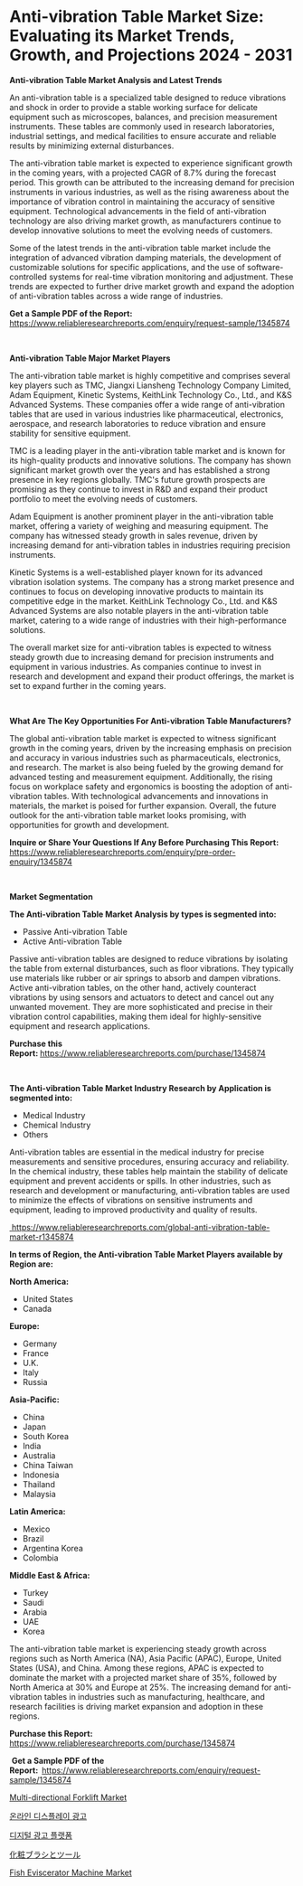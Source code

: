 <p><h1>Anti-vibration Table Market Size: Evaluating its Market Trends, Growth, and Projections 2024 - 2031</h1></p><p><strong>Anti-vibration Table Market Analysis and Latest Trends</strong></p>
<p><p>An anti-vibration table is a specialized table designed to reduce vibrations and shock in order to provide a stable working surface for delicate equipment such as microscopes, balances, and precision measurement instruments. These tables are commonly used in research laboratories, industrial settings, and medical facilities to ensure accurate and reliable results by minimizing external disturbances.</p><p>The anti-vibration table market is expected to experience significant growth in the coming years, with a projected CAGR of 8.7% during the forecast period. This growth can be attributed to the increasing demand for precision instruments in various industries, as well as the rising awareness about the importance of vibration control in maintaining the accuracy of sensitive equipment. Technological advancements in the field of anti-vibration technology are also driving market growth, as manufacturers continue to develop innovative solutions to meet the evolving needs of customers.</p><p>Some of the latest trends in the anti-vibration table market include the integration of advanced vibration damping materials, the development of customizable solutions for specific applications, and the use of software-controlled systems for real-time vibration monitoring and adjustment. These trends are expected to further drive market growth and expand the adoption of anti-vibration tables across a wide range of industries.</p></p>
<p><strong>Get a Sample PDF of the Report:&nbsp;</strong> <a href="https://www.reliableresearchreports.com/enquiry/request-sample/1345874">https://www.reliableresearchreports.com/enquiry/request-sample/1345874</a></p>
<p>&nbsp;</p>
<p><strong>Anti-vibration Table Major Market Players</strong></p>
<p><p>The anti-vibration table market is highly competitive and comprises several key players such as TMC, Jiangxi Liansheng Technology Company Limited, Adam Equipment, Kinetic Systems, KeithLink Technology Co., Ltd., and K&S Advanced Systems. These companies offer a wide range of anti-vibration tables that are used in various industries like pharmaceutical, electronics, aerospace, and research laboratories to reduce vibration and ensure stability for sensitive equipment.</p><p>TMC is a leading player in the anti-vibration table market and is known for its high-quality products and innovative solutions. The company has shown significant market growth over the years and has established a strong presence in key regions globally. TMC's future growth prospects are promising as they continue to invest in R&D and expand their product portfolio to meet the evolving needs of customers.</p><p>Adam Equipment is another prominent player in the anti-vibration table market, offering a variety of weighing and measuring equipment. The company has witnessed steady growth in sales revenue, driven by increasing demand for anti-vibration tables in industries requiring precision instruments.</p><p>Kinetic Systems is a well-established player known for its advanced vibration isolation systems. The company has a strong market presence and continues to focus on developing innovative products to maintain its competitive edge in the market. KeithLink Technology Co., Ltd. and K&S Advanced Systems are also notable players in the anti-vibration table market, catering to a wide range of industries with their high-performance solutions.</p><p>The overall market size for anti-vibration tables is expected to witness steady growth due to increasing demand for precision instruments and equipment in various industries. As companies continue to invest in research and development and expand their product offerings, the market is set to expand further in the coming years.</p></p>
<p>&nbsp;</p>
<p><strong>What Are The Key Opportunities For Anti-vibration Table Manufacturers?</strong></p>
<p><p>The global anti-vibration table market is expected to witness significant growth in the coming years, driven by the increasing emphasis on precision and accuracy in various industries such as pharmaceuticals, electronics, and research. The market is also being fueled by the growing demand for advanced testing and measurement equipment. Additionally, the rising focus on workplace safety and ergonomics is boosting the adoption of anti-vibration tables. With technological advancements and innovations in materials, the market is poised for further expansion. Overall, the future outlook for the anti-vibration table market looks promising, with opportunities for growth and development.</p></p>
<p><strong>Inquire or Share Your Questions If Any Before Purchasing This Report:</strong> <a href="https://www.reliableresearchreports.com/enquiry/pre-order-enquiry/1345874">https://www.reliableresearchreports.com/enquiry/pre-order-enquiry/1345874</a></p>
<p>&nbsp;</p>
<p><strong>Market Segmentation</strong></p>
<p><strong>The Anti-vibration Table Market Analysis by types is segmented into:</strong></p>
<p><ul><li>Passive Anti-vibration Table</li><li>Active Anti-vibration Table</li></ul></p>
<p><p>Passive anti-vibration tables are designed to reduce vibrations by isolating the table from external disturbances, such as floor vibrations. They typically use materials like rubber or air springs to absorb and dampen vibrations. Active anti-vibration tables, on the other hand, actively counteract vibrations by using sensors and actuators to detect and cancel out any unwanted movement. They are more sophisticated and precise in their vibration control capabilities, making them ideal for highly-sensitive equipment and research applications.</p></p>
<p><strong>Purchase this Report:&nbsp;</strong><a href="https://www.reliableresearchreports.com/purchase/1345874">https://www.reliableresearchreports.com/purchase/1345874</a></p>
<p>&nbsp;</p>
<p><strong>The Anti-vibration Table Market Industry Research by Application is segmented into:</strong></p>
<p><ul><li>Medical Industry</li><li>Chemical Industry</li><li>Others</li></ul></p>
<p><p>Anti-vibration tables are essential in the medical industry for precise measurements and sensitive procedures, ensuring accuracy and reliability. In the chemical industry, these tables help maintain the stability of delicate equipment and prevent accidents or spills. In other industries, such as research and development or manufacturing, anti-vibration tables are used to minimize the effects of vibrations on sensitive instruments and equipment, leading to improved productivity and quality of results.</p></p>
<p><a href="https://www.reliableresearchreports.com/global-anti-vibration-table-market-r1345874">&nbsp;https://www.reliableresearchreports.com/global-anti-vibration-table-market-r1345874</a></p>
<p><strong>In terms of Region, the Anti-vibration Table Market Players available by Region are:</strong></p>
<p>
    <p> <strong> North America: </strong>
        <ul>
            <li>United States</li>
            <li>Canada</li>
        </ul>
        </p> 
    <p> <strong> Europe: </strong>
        <ul>
            <li>Germany</li>
            <li>France</li>
            <li>U.K.</li>
            <li>Italy</li>
            <li>Russia</li>
        </ul>
        </p> 
    <p> <strong> Asia-Pacific: </strong>
        <ul>
            <li>China</li>
            <li>Japan</li>
            <li>South Korea</li>
            <li>India</li>
            <li>Australia</li>
            <li>China Taiwan</li>
            <li>Indonesia</li>
            <li>Thailand</li>
            <li>Malaysia</li>
        </ul>
        </p> 
    <p> <strong> Latin America: </strong>
        <ul>
            <li>Mexico</li>
            <li>Brazil</li>
            <li>Argentina Korea</li>
            <li>Colombia</li>
        </ul>
        </p> 
    <p> <strong> Middle East & Africa: </strong>
        <ul>
            <li>Turkey</li>
            <li>Saudi</li>
            <li>Arabia</li>
            <li>UAE</li>
            <li>Korea</li>
        </ul>
    </p>
    </p>
<p><p>The anti-vibration table market is experiencing steady growth across regions such as North America (NA), Asia Pacific (APAC), Europe, United States (USA), and China. Among these regions, APAC is expected to dominate the market with a projected market share of 35%, followed by North America at 30% and Europe at 25%. The increasing demand for anti-vibration tables in industries such as manufacturing, healthcare, and research facilities is driving market expansion and adoption in these regions.</p></p>
<p><strong>Purchase this Report: </strong><a href="https://www.reliableresearchreports.com/purchase/1345874">https://www.reliableresearchreports.com/purchase/1345874</a></p>
<p>&nbsp;<strong>Get a Sample PDF of the Report:&nbsp;&nbsp;</strong><a href="https://www.reliableresearchreports.com/enquiry/request-sample/1345874">https://www.reliableresearchreports.com/enquiry/request-sample/1345874</a></p>
<p><strong></strong></p>
<p><p><a href="https://github.com/jhcraigie/Market-Research-Report-List-3/blob/main/multi-directional-forklift-market.md">Multi-directional Forklift Market</a></p><p><a href="https://github.com/plelbej847484502/Market-Research-Report-List-1/blob/main/638500037498.md">온라인 디스플레이 광고</a></p><p><a href="https://github.com/wallacBahrtyinger567686/Market-Research-Report-List-1/blob/main/190529137497.md">디지털 광고 플랫폼</a></p><p><a href="https://github.com/SarahFahey88/Market-Research-Report-List-1/blob/main/317283039295.md">化粧ブラシとツール</a></p><p><a href="https://github.com/sonuprakash1/Market-Research-Report-List-2/blob/main/fish-eviscerator-machine-market.md">Fish Eviscerator Machine Market</a></p></p>